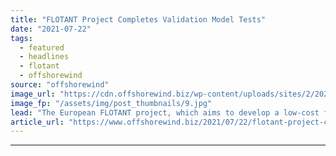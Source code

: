 ```yaml
---
title: "FLOTANT Project Completes Validation Model Tests"
date: "2021-07-22"
tags: 
  - featured
  - headlines
  - flotant
  - offshorewind
source: "offshorewind"
image_url: "https://cdn.offshorewind.biz/wp-content/uploads/sites/2/2021/07/22160002/FLOTANT-project-at-MARIN_-c-PLOCAN.jpg"
image_fp: "/assets/img/post_thumbnails/9.jpg"
lead: "The European FLOTANT project, which aims to develop a low-cost floating wind technology for"
article_url: "https://www.offshorewind.biz/2021/07/22/flotant-project-completes-validation-model-tests/"
---
```


---
